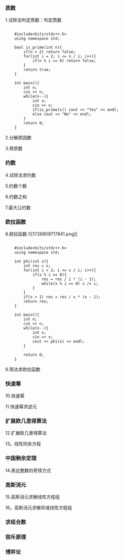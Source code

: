 
### 质数
1.试除法判定质数：判定质数
```
	
	#include<bits/stdc++.h>
	using namespace std;
	
	bool is_prime(int n){
	    if(n < 2) return false;
	    for(int i = 2; i <= n / i; i++){
	        if(n % i == 0) return false;
	    }
	    return true;
	}
	
	int main(){
	    int n;
	    cin >> n;
	    while(n--){
	        int x;
	        cin >> x;
	        if(is_prime(x)) cout << "Yes" << endl;
	        else cout << "No" << endl;
	    }
	    return 0;
	}
```


2.分解质因数


3.筛质数






### 约数

4.试除法求约数

5.约数个数


6.约数之和


7.最大公约数



### 欧拉函数

8.欧拉函数
![[1726809717841.png]]
```
	
	#include<bits/stdc++.h>
	using namespace std;
	
	int phi(int x){
	    int res = x;
	    for(int i = 2; i <= x / i; i++){
	        if(x % i == 0){
	            res = res / i * (i - 1);
	            while(x % i == 0) x /= i;
	        }
	    }
	    if(x > 1) res = res / x * (x - 1);
	    return res;
	}
	
	int main(){
	    int n;
	    cin >> n;
	    while(n--){
	        int x;
	        cin >> x;
	        cout << phi(x) << endl;
	    }
	
	    return 0;
	}
```


9.筛法求欧拉函数






### 快速幂
10.快速幂

11.快速幂求逆元 




### 扩展欧几里得算法

12.扩展欧几里得算法


13。线性同余方程



### 中国剩余定理


14.表达整数的奇怪方式


### 高斯消元

15.高斯消元求解线性方程组

16。高斯消元求解异或线性方程组


### 求组合数






### 容斥原理








### 博弈论

















